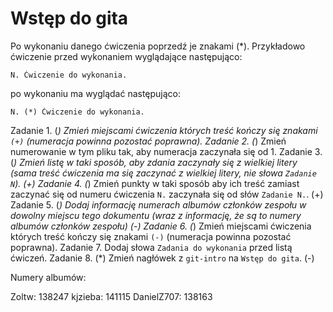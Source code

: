 # Wstęp do gita

Po wykonaniu danego ćwiczenia poprzedź je znakami (*).
Przykładowo ćwiczenie przed wykonaniem wyglądające następująco:
```
N. Ćwiczenie do wykonania.
```
po wykonaniu ma wyglądać następująco:
```
N. (*) Ćwiczenie do wykonania.
```

Zadanie 1. (*) Zmień miejscami ćwiczenia których treść kończy się znakami `(+)` (numeracja powinna pozostać poprawna).
Zadanie 2. (*) Zmień numerowanie w tym pliku tak, aby numeracja zaczynała się od 1.
Zadanie 3. (*) Zmień listę w taki sposób, aby zdania zaczynały się z wielkiej litery (sama treść ćwiczenia ma się zaczynać z wielkiej litery, nie słowa `Zadanie N`). (+)
Zadanie 4. (*) Zmień punkty w taki sposób aby ich treść zamiast zaczynać się od numeru ćwiczenia `N.` zaczynała się od słów `Zadanie N.`. (+)
Zadanie 5. (*) Dodaj informację numerach albumów członków zespołu w dowolny miejscu tego dokumentu (wraz z informację, że są to numery albumów członków zespołu) (-)
Zadanie 6. (*) Zmień miejscami ćwiczenia których treść kończy się znakami `(-)` (numeracja powinna pozostać poprawna).
Zadanie 7. Dodaj słowa `Zadania do wykonania` przed listą ćwiczeń.
Zadanie 8. (*) Zmień nagłówek z `git-intro` na `Wstęp do gita`. (-)

Numery albumów:

Zoltw: 138247
kjzieba: 141115
DanielZ707: 138163
